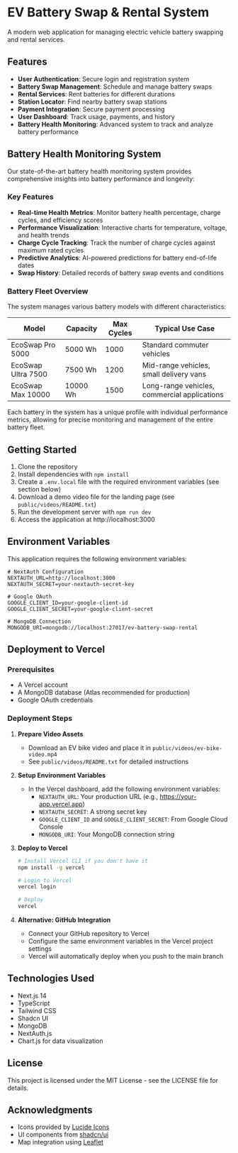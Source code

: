 # EV Battery Swap & Rental System

A modern web application for managing electric vehicle battery swapping and rental services.

## Features

- **User Authentication**: Secure login and registration system
- **Battery Swap Management**: Schedule and manage battery swaps
- **Rental Services**: Rent batteries for different durations
- **Station Locator**: Find nearby battery swap stations
- **Payment Integration**: Secure payment processing
- **User Dashboard**: Track usage, payments, and history
- **Battery Health Monitoring**: Advanced system to track and analyze battery performance

## Battery Health Monitoring System

Our state-of-the-art battery health monitoring system provides comprehensive insights into battery performance and longevity:

### Key Features

- **Real-time Health Metrics**: Monitor battery health percentage, charge cycles, and efficiency scores
- **Performance Visualization**: Interactive charts for temperature, voltage, and health trends
- **Charge Cycle Tracking**: Track the number of charge cycles against maximum rated cycles
- **Predictive Analytics**: AI-powered predictions for battery end-of-life dates
- **Swap History**: Detailed records of battery swap events and conditions

### Battery Fleet Overview

The system manages various battery models with different characteristics:

| Model              | Capacity | Max Cycles | Typical Use Case                             |
| ------------------ | -------- | ---------- | -------------------------------------------- |
| EcoSwap Pro 5000   | 5000 Wh  | 1000       | Standard commuter vehicles                   |
| EcoSwap Ultra 7500 | 7500 Wh  | 1200       | Mid-range vehicles, small delivery vans      |
| EcoSwap Max 10000  | 10000 Wh | 1500       | Long-range vehicles, commercial applications |

Each battery in the system has a unique profile with individual performance metrics, allowing for precise monitoring and management of the entire battery fleet.

## Getting Started

1. Clone the repository
2. Install dependencies with `npm install`
3. Create a `.env.local` file with the required environment variables (see section below)
4. Download a demo video file for the landing page (see `public/videos/README.txt`)
5. Run the development server with `npm run dev`
6. Access the application at http://localhost:3000

## Environment Variables

This application requires the following environment variables:

```
# NextAuth Configuration
NEXTAUTH_URL=http://localhost:3000
NEXTAUTH_SECRET=your-nextauth-secret-key

# Google OAuth
GOOGLE_CLIENT_ID=your-google-client-id
GOOGLE_CLIENT_SECRET=your-google-client-secret

# MongoDB Connection
MONGODB_URI=mongodb://localhost:27017/ev-battery-swap-rental
```

## Deployment to Vercel

### Prerequisites

- A Vercel account
- A MongoDB database (Atlas recommended for production)
- Google OAuth credentials

### Deployment Steps

1. **Prepare Video Assets**

   - Download an EV bike video and place it in `public/videos/ev-bike-video.mp4`
   - See `public/videos/README.txt` for detailed instructions

2. **Setup Environment Variables**

   - In the Vercel dashboard, add the following environment variables:
     - `NEXTAUTH_URL`: Your production URL (e.g., https://your-app.vercel.app)
     - `NEXTAUTH_SECRET`: A strong secret key
     - `GOOGLE_CLIENT_ID` and `GOOGLE_CLIENT_SECRET`: From Google Cloud Console
     - `MONGODB_URI`: Your MongoDB connection string

3. **Deploy to Vercel**

   ```bash
   # Install Vercel CLI if you don't have it
   npm install -g vercel

   # Login to Vercel
   vercel login

   # Deploy
   vercel
   ```

4. **Alternative: GitHub Integration**
   - Connect your GitHub repository to Vercel
   - Configure the same environment variables in the Vercel project settings
   - Vercel will automatically deploy when you push to the main branch

## Technologies Used

- Next.js 14
- TypeScript
- Tailwind CSS
- Shadcn UI
- MongoDB
- NextAuth.js
- Chart.js for data visualization

## License

This project is licensed under the MIT License - see the LICENSE file for details.

## Acknowledgments

- Icons provided by [Lucide Icons](https://lucide.dev/)
- UI components from [shadcn/ui](https://ui.shadcn.com/)
- Map integration using [Leaflet](https://leafletjs.com/)
